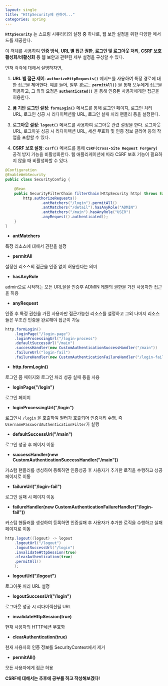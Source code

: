 ```yaml
---
layout: single
title: "HttpSecurity에 관하여..."
categories: spring
---
```


**`HttpSecurity`** 는 스프링 시큐리티의 설정 중 하나로, 웹 보안 설정을 위한 다양한 메서드를 제공한다. 

이 객체를 사용하여 **인증 방식**, **URL 별 접근 권한**, **로그인 및 로그아웃 처리**, **CSRF 보호 활성화/비활성화** 등 웹 보안과 관련된 세부 설정을 구성할 수 있다.

먼저 각각에 대해서 설명하자면,

1. **URL 별 접근 제어**: **`authorizeHttpRequests()`** 메서드를 사용하여 특정 경로에 대한 접근을 제어한다. 예를 들어, 일부 경로는 **`permitAll()`** 을 통해 모두에게 접근을 허용하고, 그 외의 요청은 **`authenticated()`** 을 통해 인증된 사용자에게만 접근을 허용한다.

2. **폼 기반 로그인 설정**: **`formLogin()`** 메서드를 통해 로그인 페이지, 로그인 처리 URL, 로그인 성공 시 리다이렉션할 URL, 로그인 실패 처리 핸들러 등을 설정한다.

3. **로그아웃 설정**: **`logout()`** 메서드를 사용하여 로그아웃 관련 설정을 한다. 로그아웃 URL, 로그아웃 성공 시 리다이렉션 URL, 세션 무효화 및 인증 정보 클리어 등의 작업을 포함할 수 있다.

4. **CSRF 보호 설정**: **`csrf()`** 메서드를 통해 **`CSRF(Cross-Site Request Forgery)`** 공격 방지 기능을 비활성화한다. 웹 애플리케이션에 따라 CSRF 보호 기능이 필요하지 않을 때 비활성화할 수 있다.

```java
@Configuration
@EnableWebSecurity
public class SecurityConfig {
	
	@Bean
	public SecurityFilterChain filterChain(HttpSecurity http) throws Exception{
        http.authorizeRequests()
                .antMatchers("/login").permitAll()
                .antMatchers("/detail").hasAnyRole("ADMIN")
                .antMatchers("/main").hasAnyRole("USER")
                .anyRequest().authenticated();
    }
}
```

- **antMatchers**

특정 리소스에 대해서 권한을 설정

- **permitAll**

설정한 리소스의 접근을 인증 없이 허용한다는 의미

- **hasAnyRole**

admin으로 시작하는 모든 URL을을 인증후 ADMIN 레벨의 권한을 가진 사용자만 접근을 허용

- **anyRequest**

인증 후 특정 권한을 가진 사용자만 접근가능한 리소스를 설정하고 그외 나머지 리소스들은 무조건 인증을 완료해야 접근이 가능

```java
http.formLogin()
    .loginPage("/login-page")
    .loginProcessingUrl("/login-process")
    .defaultSuccessUrl("/main")
    .successHandler(new CustomAuthenticationSuccessHandler("/main"))
    .failureUrl("login-fail")
    .failureHandler(new CustomAuthenticationFailureHandler("/login-fail"))
```

- **http.formLogin()**  

로그인 폼 페이지와 로그인 처리 성공 실패 등을 사용

- **loginPage("/login")** 

로그인 페이지

- **loginProcessingUrl("/login")** 

로그인시 `/login` 을 호출하여 필터가 호출되어 인증처리 수행. 즉 `UsernamePasswordAuthenticationFilter`가 실행

- **defaultSuccessUrl("/main")**

로그인 성공 후 페이지 이동

- **successHandler(new CustomAuthenticationSuccessHandler("/main"))**

커스텀 핸들러를 생성하여 등록하면 인증성공 후 사용자가 추가한 로직을 수행하고 성공 페이지로 이동

- **failureUrl("/login-fail")**

로그인 실패 시 페이지 이동

- **failureHandler(new CustomAuthenticationFailureHandler("/login-fail"))**

커스텀 핸들러를 생성하여 등록하면 인증실패 후 사용자가 추가한 로직을 수행하고 실패 페이지로 이동

```java
http.logout((logout) -> logout
    .logoutUrl("/logout") 
    .logoutSuccessUrl("/login") 
    .invalidateHttpSession(true) 
    .clearAuthentication(true)
    .permitAll()
    );
```

- **logoutUrl("/logout")**

로그아웃 처리 URL 설정

- **logoutSuccessUrl("/login")**

로그아웃 성공 시 리다이렉션될 URL

- **invalidateHttpSession(true)**

현재 사용자의 HTTP세션 무효화

- **clearAuthentication(true)**

현재 사용자의 인증 정보를 SecurityContext에서 제거

- **permitAll()**

모든 사용자에게 접근 허용






**CSRF에 대해서는 추후에 공부를 하고 작성해보겠다!**
